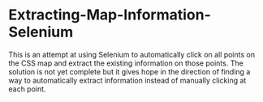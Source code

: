 # Extracting-Map-Information-Selenium

This is an attempt at using Selenium to automatically click on all points on the CSS map and extract the existing information on those points. The solution is not yet complete but it gives hope in the direction of finding a way to automatically extract information instead of manually clicking at each point. 